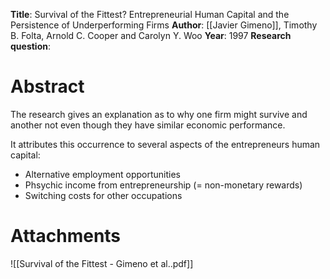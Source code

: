 **Title**: Survival of the Fittest? Entrepreneurial Human Capital and the Persistence of Underperforming Firms
**Author**: [[Javier Gimeno]], Timothy B. Folta, Arnold C. Cooper and Carolyn Y. Woo
**Year**: 1997
**Research question**:
# Abstract
The research gives an explanation as to why one firm might survive and another not even though they have similar economic performance.

It attributes this occurrence to several aspects of the entrepreneurs human capital:
- Alternative employment opportunities
- Phsychic income from entrepreneurship (= non-monetary rewards)
- Switching costs for other occupations
# Attachments
![[Survival of the Fittest - Gimeno et al..pdf]]
